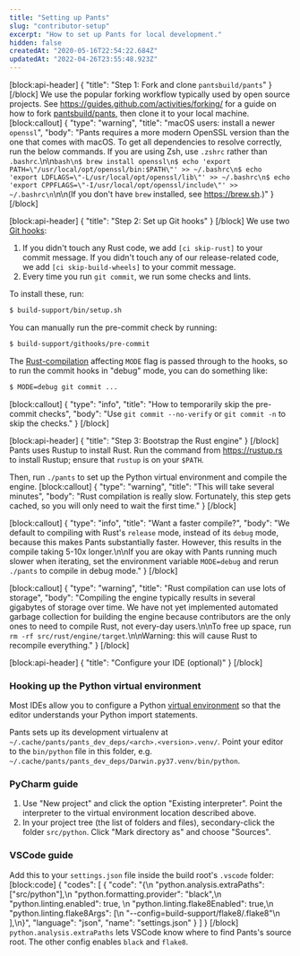 ```yaml
---
title: "Setting up Pants"
slug: "contributor-setup"
excerpt: "How to set up Pants for local development."
hidden: false
createdAt: "2020-05-16T22:54:22.684Z"
updatedAt: "2022-04-26T23:55:48.923Z"
---
```

[block:api-header]
{
  "title": "Step 1: Fork and clone `pantsbuild/pants`"
}
[/block]
We use the popular forking workflow typically used by open source projects. See https://guides.github.com/activities/forking/ for a guide on how to fork [pantsbuild/pants](https://github.com/pantsbuild/pants), then clone it to your local machine.
[block:callout]
{
  "type": "warning",
  "title": "macOS users: install a newer `openssl`",
  "body": "Pants requires a more modern OpenSSL version than the one that comes with macOS. To get all dependencies to resolve correctly, run the below commands. If you are using Zsh, use `.zshrc` rather than `.bashrc`.\n\n```bash\n$ brew install openssl\n$ echo 'export PATH=\"/usr/local/opt/openssl/bin:$PATH\"' >> ~/.bashrc\n$ echo 'export LDFLAGS=\"-L/usr/local/opt/openssl/lib\"' >> ~/.bashrc\n$ echo 'export CPPFLAGS=\"-I/usr/local/opt/openssl/include\"' >> ~/.bashrc\n```\n\n(If you don't have `brew` installed, see https://brew.sh.)"
}
[/block]

[block:api-header]
{
  "title": "Step 2: Set up Git hooks"
}
[/block]
We use two [Git hooks](https://git-scm.com/book/en/v2/Customizing-Git-Git-Hooks):

1. If you didn't touch any Rust code, we add `[ci skip-rust]` to your commit message. If you didn't touch any of our release-related code, we add `[ci skip-build-wheels]` to your commit message.
2. Every time you run `git commit`, we run some checks and lints.

To install these, run:

```bash
$ build-support/bin/setup.sh
```

You can manually run the pre-commit check by running:

```bash
$ build-support/githooks/pre-commit
```

The [Rust-compilation](doc:contributions-rust) affecting `MODE` flag is passed through to the hooks, so to run the commit hooks in "debug" mode, you can do something like:

```bash
$ MODE=debug git commit ...
```
[block:callout]
{
  "type": "info",
  "title": "How to temporarily skip the pre-commit checks",
  "body": "Use `git commit --no-verify` or `git commit -n` to skip the checks."
}
[/block]

[block:api-header]
{
  "title": "Step 3: Bootstrap the Rust engine"
}
[/block]
Pants uses Rustup to install Rust. Run the command from https://rustup.rs to install Rustup; ensure that `rustup` is on your `$PATH`.

Then, run `./pants` to set up the Python virtual environment and compile the engine.
[block:callout]
{
  "type": "warning",
  "title": "This will take several minutes",
  "body": "Rust compilation is really slow. Fortunately, this step gets cached, so you will only need to wait the first time."
}
[/block]

[block:callout]
{
  "type": "info",
  "title": "Want a faster compile?",
  "body": "We default to compiling with Rust's `release` mode, instead of its `debug` mode, because this makes Pants substantially faster.  However, this results in the compile taking 5-10x longer.\n\nIf you are okay with Pants running much slower when iterating, set the environment variable `MODE=debug` and rerun `./pants` to compile in debug mode."
}
[/block]

[block:callout]
{
  "type": "warning",
  "title": "Rust compilation can use lots of storage",
  "body": "Compiling the engine typically results in several gigabytes of storage over time. We have not yet implemented automated garbage collection for building the engine because contributors are the only ones to need to compile Rust, not every-day users.\n\nTo free up space, run `rm -rf src/rust/engine/target`.\n\nWarning: this will cause Rust to recompile everything."
}
[/block]

[block:api-header]
{
  "title": "Configure your IDE (optional)"
}
[/block]
### Hooking up the Python virtual environment

Most IDEs allow you to configure a Python [virtual environment](https://docs.python.org/3/tutorial/venv.html) so that the editor understands your Python import statements. 

Pants sets up its development virtualenv at `~/.cache/pants/pants_dev_deps/<arch>.<version>.venv/`. Point your editor to the `bin/python` file in this folder, e.g. `~/.cache/pants/pants_dev_deps/Darwin.py37.venv/bin/python`.

### PyCharm guide

1. Use "New project" and click the option "Existing interpreter". Point the interpreter to the virtual environment location described above.
2. In your project tree (the list of folders and files), secondary-click the folder `src/python`. Click "Mark directory as" and choose "Sources". 

### VSCode guide

Add this to your `settings.json` file inside the build root's `.vscode` folder:
[block:code]
{
  "codes": [
    {
      "code": "{\n  \"python.analysis.extraPaths\": [\"src/python\"],\n  \"python.formatting.provider\": \"black\",\n  \"python.linting.enabled\": true,  \n  \"python.linting.flake8Enabled\": true,\n  \"python.linting.flake8Args\": [\n    \"--config=build-support/flake8/.flake8\"\n  ],\n}",
      "language": "json",
      "name": "settings.json"
    }
  ]
}
[/block]
`python.analysis.extraPaths` lets VSCode know where to find Pants's source root. The other config enables `black` and `flake8`.